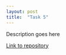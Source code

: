 ```yaml
---
layout: post
title:  "Task 5"
---
```

Description goes here

[Link to repository](https://github.com/NimBreitenfeld/task-5-database-interface)